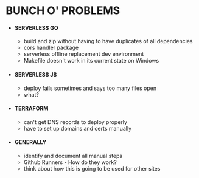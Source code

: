 # BUNCH O' PROBLEMS

- #### SERVERLESS GO
  - build and zip without having to have duplicates of all dependencies 
  - cors handler package
  - serverless offline replacement dev environment
  - Makefile doesn't work in its current state on Windows
- #### SERVERLESS JS
  - deploy fails sometimes and says too many files open
  - what?
- #### TERRAFORM
  - can't get DNS records to deploy properly
  - have to set up domains and certs manually
- #### GENERALLY
  - identify and document all manual steps
  - Github Runners - How do they work?
  - think about how this is going to be used for other sites